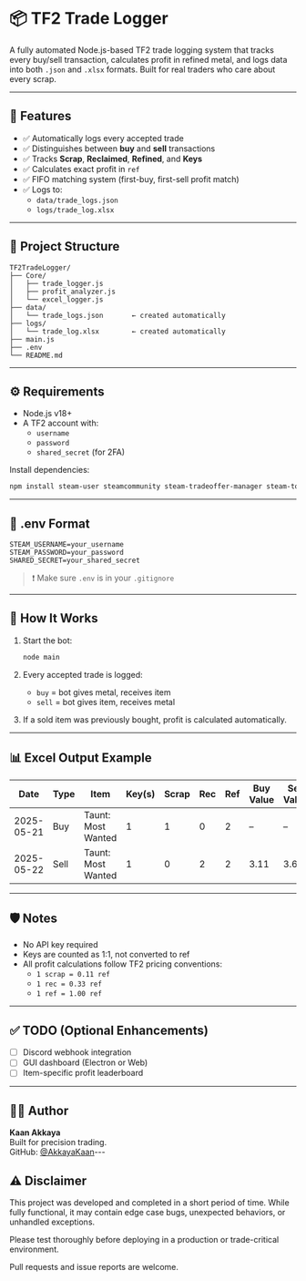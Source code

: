 # 📦 TF2 Trade Logger

A fully automated Node.js-based TF2 trade logging system that tracks every buy/sell transaction, calculates profit in refined metal, and logs data into both `.json` and `.xlsx` formats. Built for real traders who care about every scrap.

---

## 🚀 Features

- ✅ Automatically logs every accepted trade
- ✅ Distinguishes between **buy** and **sell** transactions
- ✅ Tracks **Scrap**, **Reclaimed**, **Refined**, and **Keys**
- ✅ Calculates exact profit in `ref`
- ✅ FIFO matching system (first-buy, first-sell profit match)
- ✅ Logs to:
  - `data/trade_logs.json`
  - `logs/trade_log.xlsx`

---

## 📁 Project Structure

```
TF2TradeLogger/
├── Core/
│   ├── trade_logger.js
│   ├── profit_analyzer.js
│   └── excel_logger.js
├── data/
│   └── trade_logs.json       ← created automatically
├── logs/
│   └── trade_log.xlsx        ← created automatically
├── main.js
├── .env
└── README.md
```

---

## ⚙️ Requirements

- Node.js v18+  
- A TF2 account with:
  - `username`
  - `password`
  - `shared_secret` (for 2FA)

Install dependencies:
```bash
npm install steam-user steamcommunity steam-tradeoffer-manager steam-totp dotenv xlsx
```

---

## 📄 .env Format

```
STEAM_USERNAME=your_username
STEAM_PASSWORD=your_password
SHARED_SECRET=your_shared_secret
```

> ❗ Make sure `.env` is in your `.gitignore`

---

## 🧪 How It Works

1. Start the bot:
   ```bash
   node main
   ```

2. Every accepted trade is logged:
   - `buy` = bot gives metal, receives item
   - `sell` = bot gives item, receives metal
3. If a sold item was previously bought, profit is calculated automatically.

---

## 📊 Excel Output Example

| Date       | Type | Item               | Key(s) | Scrap | Rec | Ref | Buy Value | Sell Value | Profit |
|------------|------|--------------------|--------|-------|-----|-----|------------|-------------|--------|
| 2025-05-21 | Buy  | Taunt: Most Wanted | 1      | 1     | 0   | 2   | –          | –           | –      |
| 2025-05-22 | Sell | Taunt: Most Wanted | 1      | 0     | 2   | 2   | 3.11       | 3.66        | 0.55   |

---

## 🛡️ Notes

- No API key required
- Keys are counted as 1:1, not converted to ref
- All profit calculations follow TF2 pricing conventions:
  - `1 scrap = 0.11 ref`
  - `1 rec = 0.33 ref`
  - `1 ref = 1.00 ref`

---

## ✅ TODO (Optional Enhancements)

- [ ] Discord webhook integration
- [ ] GUI dashboard (Electron or Web)
- [ ] Item-specific profit leaderboard

---

## 👨‍💻 Author

**Kaan Akkaya**  
Built for precision trading.  
GitHub: [@AkkayaKaan](https://github.com/AkkayaKaan)---

## ⚠️ Disclaimer

This project was developed and completed in a short period of time. While fully functional, it may contain edge case bugs, unexpected behaviors, or unhandled exceptions.

Please test thoroughly before deploying in a production or trade-critical environment.

Pull requests and issue reports are welcome.

